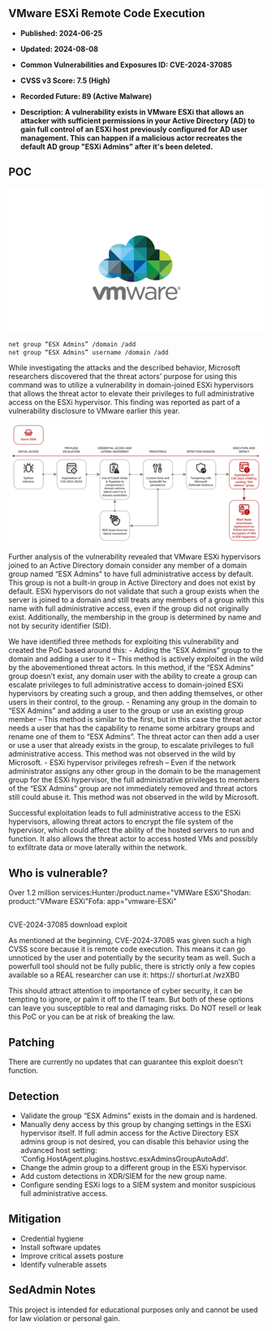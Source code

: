 #
<h2>VMware ESXi Remote Code Execution</h2>

- <b>Published: 2024-06-25</b>

- <b>Updated: 2024-08-08</b>

- <b>Common Vulnerabilities and Exposures ID: CVE-2024-37085</b>

- <b>CVSS v3 Score: 7.5 (High)</b>

- <b>Recorded Future: 89 (Active Malware)</b>
  
- <b>Description: A vulnerability exists in VMware ESXi that allows an attacker with sufficient permissions in your Active Directory (AD) to gain full control of an ESXi host previously configured for AD user management. This can happen if a malicious actor recreates the default AD group "ESXi Admins" after it's been deleted. </b>

## POC

![CVE-2024-37085](logo.jpg?raw=true "CVE-2024-37085")

```
net group “ESX Admins” /domain /add
net group “ESX Admins” username /domain /add
```

While investigating the attacks and the described behavior, Microsoft researchers discovered that the threat actors’ purpose for using this command was to utilize a vulnerability in domain-joined ESXi hypervisors that allows the threat actor to elevate their privileges to full administrative access on the ESXi hypervisor. This finding was reported as part of a vulnerability disclosure to VMware earlier this year.
	
![Figure One](figureone.png?raw=true "CVE-2024-37085")

Further analysis of the vulnerability revealed that VMware ESXi hypervisors joined to an Active Directory domain consider any member of a domain group named “ESX Admins” to have full administrative access by default. This group is not a built-in group in Active Directory and does not exist by default. ESXi hypervisors do not validate that such a group exists when the server is joined to a domain and still treats any members of a group with this name with full administrative access, even if the group did not originally exist. Additionally, the membership in the group is determined by name and not by security identifier (SID).

We have identified three methods for exploiting this vulnerability and created the PoC based around this:
	- Adding the “ESX Admins” group to the domain and adding a user to it – This method is actively exploited in the wild by the abovementioned threat actors. In this method, if the “ESX Admins” group doesn’t exist, any domain user with the ability to create a group can escalate privileges to full administrative access to domain-joined ESXi hypervisors by creating such a group, and then adding themselves, or other users in their control, to the group.
	- Renaming any group in the domain to “ESX Admins” and adding a user to the group or use an existing group member – This method is similar to the first, but in this case the threat actor needs a user that has the capability to rename some arbitrary groups and rename one of them to “ESX Admins”. The threat actor can then add a user or use a user that already exists in the group, to escalate privileges to full administrative access. This method was not observed in the wild by Microsoft.
	- ESXi hypervisor privileges refresh – Even if the network administrator assigns any other group in the domain to be the management group for the ESXi hypervisor, the full administrative privileges to members of the “ESX Admins” group are not immediately removed and threat actors still could abuse it. This method was not observed in the wild by Microsoft.

Successful exploitation leads to full administrative access to the ESXi hypervisors, allowing threat actors to encrypt the file system of the hypervisor, which could affect the ability of the hosted servers to run and function. It also allows the threat actor to access hosted VMs and possibly to exfiltrate data or move laterally within the network.

## Who is vulnerable?

Over 1.2 million services:Hunter:/product.name="VMWare ESXi"Shodan: product:"VMware ESXi"Fofa: app="vmware-ESXi"


## 
CVE-2024-37085
 download exploit

As mentioned at the beginning, 
CVE-2024-37085
 was given such a high CVSS score because it is remote code execution. This means it can go unnoticed by the user and potentially by the security team as well. Such a powerfull tool should not be fully public, there is strictly only a few copies available so a REAL researcher can use it: https:// 
shorturl.at
/wzXB0

This should attract attention to importance of cyber security, it can be tempting to ignore, or palm it off to the IT team. But both of these options can leave you susceptible to real and damaging risks. Do NOT resell or leak this PoC or you can be at risk of breaking the law.


## Patching
There are currently no updates that can guarantee this exploit doesn't function.

## Detection
- Validate the group “ESX Admins” exists in the domain and is hardened.
- Manually deny access by this group by changing settings in the ESXi hypervisor itself. If full admin access for the Active Directory ESX admins group is not desired, you can disable this behavior using the advanced host setting: ‘Config.HostAgent.plugins.hostsvc.esxAdminsGroupAutoAdd’.
- Change the admin group to a different group in the ESXi hypervisor.
- Add custom detections in XDR/SIEM for the new group name.  
- Configure sending ESXi logs to a SIEM system and monitor suspicious full administrative access.


## Mitigation
- Credential hygiene
- Install software updates
- Improve critical assets posture
- Identify vulnerable assets


## SedAdmin Notes
This project is intended for educational purposes only and cannot be used for law violation or personal gain.
